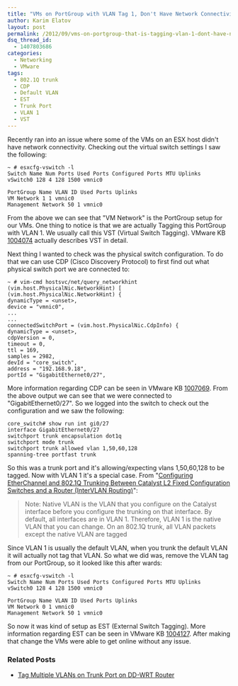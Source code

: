 ```yaml
---
title: "VMs on PortGroup with VLAN Tag 1, Don't Have Network Connectivity"
author: Karim Elatov
layout: post
permalink: /2012/09/vms-on-portgroup-that-is-tagging-vlan-1-dont-have-network-connectivity/
dsq_thread_id:
  - 1407803686
categories:
  - Networking
  - VMware
tags:
  - 802.1Q trunk
  - CDP
  - Default VLAN
  - EST
  - Trunk Port
  - VLAN 1
  - VST
---
```

Recently ran into an issue where some of the VMs on an ESX host didn't have network connectivity. Checking out the virtual switch settings I saw the following:


	~ # esxcfg-vswitch -l
	Switch Name Num Ports Used Ports Configured Ports MTU Uplinks
	vSwitch0 128 4 128 1500 vmnic0

	PortGroup Name VLAN ID Used Ports Uplinks
	VM Network 1 1 vmnic0
	Management Network 50 1 vmnic0


From the above we can see that "VM Network" is the PortGroup setup for our VMs. One thing to notice is that we are actually Tagging this PortGroup with VLAN 1. We usually call this VST (Virtual Switch Tagging). VMware KB [1004074](http://kb.vmware.com/kb/1004074) actually describes VST in detail.

Next thing I wanted to check was the physical switch configuration. To do that we can use CDP (Cisco Discovery Protocol) to first find out what physical switch port we are connected to:


	~ # vim-cmd hostsvc/net/query_networkhint
	(vim.host.PhysicalNic.NetworkHint) [
	(vim.host.PhysicalNic.NetworkHint) {
	dynamicType = <unset>,
	device = "vmnic0",
	...
	...
	connectedSwitchPort = (vim.host.PhysicalNic.CdpInfo) {
	dynamicType = <unset>,
	cdpVersion = 0,
	timeout = 0,
	ttl = 169,
	samples = 2982,
	devId = "core_switch",
	address = "192.168.9.18",
	portId = "GigabitEthernet0/27",


More information regarding CDP can be seen in VMware KB [1007069](http://kb.vmware.com/kb/1007069). From the above output we can see that we were connected to "GigabitEthernet0/27". So we logged into the switch to check out the configuration and we saw the following:


	core_switch# show run int gi0/27
	interface GigabitEthernet0/27
	switchport trunk encapsulation dot1q
	switchport mode trunk
	switchport trunk allowed vlan 1,50,60,128
	spanning-tree portfast trunk


So this was a trunk port and it's allowing/expecting vlans 1,50,60,128 to be tagged. Now with VLAN 1 it's a special case. From "[Configuring EtherChannel and 802.1Q Trunking Between Catalyst L2 Fixed Configuration Switches and a Router (InterVLAN Routing)](http://www.cisco.com/en/US/products/hw/switches/ps628/products_configuration_example09186a00800ef797.shtml)":

> Note: Native VLAN is the VLAN that you configure on the Catalyst interface before you configure the trunking on that interface. By default, all interfaces are in VLAN 1. Therefore, VLAN 1 is the native VLAN that you can change. On an 802.1Q trunk, all VLAN packets except the native VLAN are tagged

Since VLAN 1 is usually the default VLAN, when you trunk the default VLAN it will actually not tag that VLAN. So what we did was, remove the VLAN tag from our PortGroup, so it looked like this after wards:


	~ # esxcfg-vswitch -l
	Switch Name Num Ports Used Ports Configured Ports MTU Uplinks
	vSwitch0 128 4 128 1500 vmnic0

	PortGroup Name VLAN ID Used Ports Uplinks
	VM Network 0 1 vmnic0
	Management Network 50 1 vmnic0


So now it was kind of setup as EST (External Switch Tagging). More information regarding EST can be seen in VMware KB [1004127](http://kb.vmware.com/kb/1004127). After making that change the VMs were able to get online without any issue.

<div class="SPOSTARBUST-Related-Posts">
  <H3>
    Related Posts
  </H3>

  <ul class="entry-meta">
    <li class="SPOSTARBUST-Related-Post">
      <a title="Tag Multiple VLANs on Trunk Port on DD-WRT Router" href="http://virtuallyhyper.com/2014/04/tag-multiple-vlans-on-trunk-port-on-dd-wrt-router/" rel="bookmark">Tag Multiple VLANs on Trunk Port on DD-WRT Router</a>
    </li>
  </ul>
</div>


